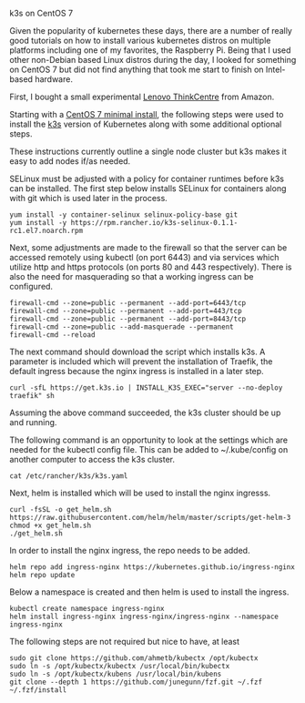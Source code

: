 k3s on CentOS 7

Given the popularity of kubernetes these days, there are a number of really good tutorials on how to install various kubernetes distros on multiple platforms including one of my favorites, the Raspberry Pi.  Being that I used other non-Debian based Linux distros during the day, I looked for something on CentOS 7 but did not find anything that took me start to finish on Intel-based hardware.

First, I bought a small experimental [Lenovo ThinkCentre](https://www.amazon.com/dp/B07G4LVZQZ/ref=cfb_at_prodpg) from Amazon.

Starting with a [CentOS 7 minimal install](http://mirror.centos.iad1.serverforge.org/7.8.2003/isos/x86_64/CentOS-7-x86_64-Minimal-2003.iso), the following steps were used to install the [k3s](https://k3s.io/) version of Kubernetes along with some additional optional steps.

These instructions currently outline a single node cluster but k3s makes it easy to add nodes if/as needed.

SELinux must be adjusted with a policy for container runtimes before k3s can be installed.  The first step below installs SELinux for containers along with git which is used later in the process.

```
yum install -y container-selinux selinux-policy-base git
yum install -y https://rpm.rancher.io/k3s-selinux-0.1.1-rc1.el7.noarch.rpm
```

Next, some adjustments are made to the firewall so that the server can be accessed remotely using kubectl (on port 6443)  and via services which utilize http and https protocols (on ports 80 and 443 respectively).
There is also the need for masquerading so that a working ingress can be configured.
```
firewall-cmd --zone=public --permanent --add-port=6443/tcp
firewall-cmd --zone=public --permanent --add-port=443/tcp
firewall-cmd --zone=public --permanent --add-port=8443/tcp
firewall-cmd --zone=public --add-masquerade --permanent
firewall-cmd --reload
```

The next command should download the script which installs k3s.  A parameter is included which will prevent the installation of Traefik, the default ingress because the nginx ingress is installed in a later step.
```
curl -sfL https://get.k3s.io | INSTALL_K3S_EXEC="server --no-deploy traefik" sh
```

Assuming the above command succeeded, the k3s cluster should be up and running.

The following command is an opportunity to look at the settings which are needed for the kubectl config file.  This can be added to ~/.kube/config on another computer to access the k3s cluster.
```
cat /etc/rancher/k3s/k3s.yaml
```

Next, helm is installed which will be used to install the nginx ingresss.
```
curl -fsSL -o get_helm.sh https://raw.githubusercontent.com/helm/helm/master/scripts/get-helm-3
chmod +x get_helm.sh 
./get_helm.sh
```

In order to install the nginx ingress, the repo needs to be added.
```
helm repo add ingress-nginx https://kubernetes.github.io/ingress-nginx
helm repo update
```

Below a namespace is created and then helm is used to install the ingress.
```
kubectl create namespace ingress-nginx 
helm install ingress-nginx ingress-nginx/ingress-nginx --namespace ingress-nginx
```

The following steps are not required but nice to have, at least 
```
sudo git clone https://github.com/ahmetb/kubectx /opt/kubectx
sudo ln -s /opt/kubectx/kubectx /usr/local/bin/kubectx
sudo ln -s /opt/kubectx/kubens /usr/local/bin/kubens
git clone --depth 1 https://github.com/junegunn/fzf.git ~/.fzf
~/.fzf/install
```
